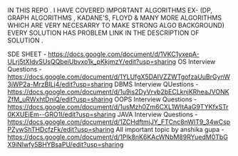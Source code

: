 IN THIS REPO . I HAVE COVERED IMPORTANT ALGORITHMS EX- (DP, GRAPH ALGORITHMS , KADANE'S, FLOYD & MANY MORE ALGORITHMS WHICH ARE VERY NECESARRY TO MAKE STRONG ALGO BACKGROUND)
EVERY SOLUTION HAS  PROBLEM LINK  IN THE DESCRIPTION OF SOLUTION .

SDE SHEET - https://docs.google.com/document/d/1VKC1yxepA-ULrj5tXIdvSUsQQbeiUbvxo1k_pKkjmzY/edit?usp=sharing
OS Interview Questions - https://docs.google.com/document/d/1YLUfgX5DAIVZZWTgofzaUuBrGynW3jWP2a-MrzBILj4/edit?usp=sharing
DBMS Interview QUestions - https://docs.google.com/document/d/1u9is2DyVrvb2bECLknjKRheaJVONKZfM_uRWxhtDniQ/edit?usp=sharing
OOPS Interview Questions - https://docs.google.com/document/d/1usMzh0Zm6CXL1WItAaG9TYKfxSTr0KXUEjEm--GRO1I/edit?usp=sharing
JAVA Interview Questions - https://docs.google.com/document/d/1ZCHdftmjJY_FTCnc8nWIT9_34wCspPZywShTHDcfzFk/edit?usp=sharing
All important topic by anshika gupa - https://docs.google.com/document/d/1PIk8nK6KAcWNbM89RYuedM0TbGX9iNIwfy5BHYBsaPU/edit?usp=sharing
